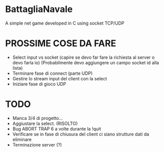 # BattagliaNavale
A simple net game developed in C using socket TCP/UDP

# PROSSIME COSE DA FARE
- Select input vs socket (capire se devo far fare la richiesta al server o devo farla io)
  (Probabilmente devo aggiungere un campo socket id alla lista)
- Terminare fase di connect (parte UDP)
- Gestire lo stream input del client con la select
- Iniziare fase di gioco UDP

# TODO
- Manca 3/4 di progetto...
- Aggiustare la select. (RISOLTO)
- Bug ABORT TRAP 6 a volte durante la !quit
- Verificare se in fase di chiusura del client ci siano strutture dati da eliminare
- Terminazione server (?)
